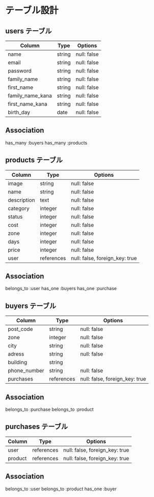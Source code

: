 # テーブル設計

## users テーブル

| Column           | Type   | Options     | 
|----------------- | ------ | ----------- |   
| name             | string | null: false |
| email            | string | null: false |
| password         | string | null: false |
| family_name      | string | null: false |
| first_name       | string | null: false |
| family_name_kana | string | null: false |
| first_name_kana  | string | null: false |
| birth_day        | date   | null: false |

## Association
has_many :buyers
has_many :products

## products テーブル

| Column      | Type       | Options                        |
| ----------- | ---------- | ------------------------------ | 
| image       | string     | null: false                    |
| name        | string     | null: false                    |
| description | text       | null: false                    |
| category    | integer    | null: false                    |
| status      | integer    | null: false                    |
| cost        | integer    | null: false                    |
| zone        | integer    | null: false                    |
| days        | integer    | null: false                    |
| price       | integer    | null: false                    |
| user        | references | null: false, foreign_key: true |

## Association
belongs_to :user
has_one :buyers
has_one :purchase

## buyers テーブル

| Column       | Type        | Options                        |
| ------------ | ----------- | ------------------------------ |
| post_code    | string      | null: false                    |
| zone         | integer     | null: false                    |
| city         | string      | null: false                    |
| adress       | string      | null: false                    |
| building     | string      |                                |
| phone_number | string      | null: false                    |
| purchases    | references  | null: false, foreign_key: true |

## Association
belongs_to :purchase
belongs_to :product

## purchases テーブル

| Column      | Type       |  Options                       |
| ----------- | ---------- | ------------------------------ |
| user        | references | null: false, foreign_key: true |
| product     | references | null: false, foreign_key: true |

## Association
belongs_to :user
belongs_to :product
has_one :buyer


